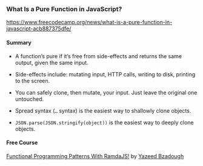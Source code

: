 ### What Is a Pure Function in JavaScript?

https://www.freecodecamp.org/news/what-is-a-pure-function-in-javascript-acb887375dfe/

#### Summary

- A function’s pure if it’s free from side-effects and returns the same output, given the same input.

- Side-effects include: mutating input, HTTP calls, writing to disk, printing to the screen.

- You can safely clone, then mutate, your input. Just leave the original one untouched.

- Spread syntax (``…`` syntax) is the easiest way to shallowly clone objects.

- ``JSON.parse(JSON.stringify(object))`` is the easiest way to deeply clone objects.

#### Free Course

[Functional Programming Patterns With RamdaJS!](https://www.educative.io/courses/functional-programming-patterns-with-ramdajs?authorName=Yazeed%20Bzadough) by [Yazeed Bzadough](https://yazeedb.com)  